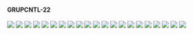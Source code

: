 #### GRUPCNTL-22

![](GRUPCNTL-22-Bottom_Hole_Pressure.png)
![](GRUPCNTL-22-Field_Production_Comparison_Plot.png)
![](GRUPCNTL-22-Field_Sales_Gas_Production_Comparison_Plot.png)
![](GRUPCNTL-22-Gas_Injection_Volumes.png)
![](GRUPCNTL-22-Group_Gas_Injection.png)
![](GRUPCNTL-22-Group_INJE_Gas_Injection_Comparison_Plot.png)
![](GRUPCNTL-22-Group_PROD_Production_Comparison_Plot.png)
![](GRUPCNTL-22-Well_INJ1_Gas_Injection_Comparison_Plot.png)
![](GRUPCNTL-22-Well_INJ2_Gas_Injection_Comparison_Plot.png)
![](GRUPCNTL-22-Well_PROD1_Pressure_Comparison_Plot.png)
![](GRUPCNTL-22-Well_PROD1_Production_and_Mode_of_Control_Plot.png)
![](GRUPCNTL-22-Well_PROD1_Production_Performance.png)
![](GRUPCNTL-22-Well_PROD2_Pressure_Comparison_Plot.png)
![](GRUPCNTL-22-Well_PROD2_Production_and_Mode_of_Control_Plot.png)
![](GRUPCNTL-22-Well_PROD2_Production_Performance.png)
![](GRUPCNTL-22-Well_PROD3_Pressure_Comparison_Plot.png)
![](GRUPCNTL-22-Well_PROD3_Production_and_Mode_of_Control_Plot.png)
![](GRUPCNTL-22-Well_PROD3_Production_Performance.png)
![](GRUPCNTL-22-Well_PROD4_Pressure_Comparison_Plot.png)
![](GRUPCNTL-22-Well_PROD4_Production_and_Mode_of_Control_Plot.png)
![](GRUPCNTL-22-Well_PROD4_Production_Performance.png)
